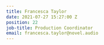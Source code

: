 ```yaml
---
title: Francesca Taylor
date: 2021-07-27 15:27:00 Z
position: 22
job-title: Production Coordinator
email: francesca.taylor@novel.audio
---
```


